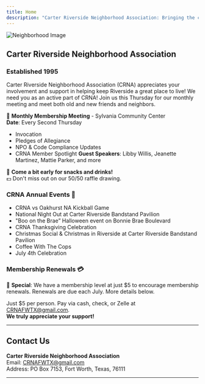 ```yaml
---
title: Home
description: "Carter Riverside Neighborhood Association: Bringing the community together since 1995."
---
```


<!-- Header Image -->

<!-- ![Neighborhood Image](https://scontent-dfw5-2.xx.fbcdn.net/v/t39.30808-6/311004722_466309815531789_7403444648892674567_n.jpg?stp=dst-jpg_p480x480&_nc_cat=106&ccb=1-7&_nc_sid=5f2048&_nc_ohc=YdUsIMuetCsAX8RSg2_&_nc_ht=scontent-dfw5-2.xx&oh=00_AfC1IFatzBdwmmqAFLMvyokA6_7j6glp81dV2XWuvEjhHA&oe=653D62F3) Replace with an appropriate stock image -->

![Neighborhood Image](/img/CRNAcover.jpg)

## Carter Riverside Neighborhood Association

### Established 1995

Carter Riverside Neighborhood Association (CRNA) appreciates your involvement and support in helping keep Riverside a great place to live! We need you as an active part of CRNA! Join us this Thursday for our monthly meeting and meet both old and new friends and neighbors.



📅 **Monthly Membership Meeting** - Sylvania Community Center  
**Date**: Every Second Thursday

- Invocation
- Pledges of Allegiance
- NPO & Code Compliance Updates
- CRNA Member Spotlight
  **Guest Speakers**: Libby Willis, Jeanette Martinez, Mattie Parker, and more

🍪 **Come a bit early for snacks and drinks!**  
💵 Don't miss out on our 50/50 raffle drawing.

### CRNA Annual Events 🎉

- CRNA vs Oakhurst NA Kickball Game
- National Night Out at Carter Riverside Bandstand Pavilion
- "Boo on the Brae” Halloween event on Bonnie Brae Boulevard
- CRNA Thanksgiving Celebration
- Christmas Social & Christmas in Riverside at Carter Riverside Bandstand Pavilion
- Coffee With The Cops
- July 4th Celebration




### Membership Renewals 💳

🌟 **Special**: We have a membership level at just $5 to encourage membership renewals. Renewals are due each July. More details below.

Just $5 per person. Pay via cash, check, or Zelle at CRNAFWTX@gmail.com.  
**We truly appreciate your support!**

---

## Contact Us

**Carter Riverside Neighborhood Association**  
Email: CRNAFWTX@gmail.com  
Address: PO Box 7153, Fort Worth, Texas, 76111

---
